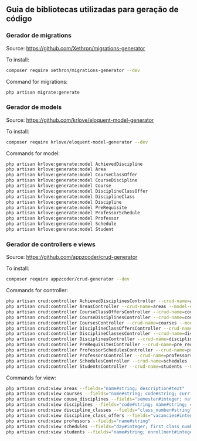 ## Guia de bibliotecas utilizadas para geração de código

### Gerador de migrations

Source: <https://github.com/Xethron/migrations-generator>

To install:

```bash
composer require xethron/migrations-generator --dev
```

Command for migrations:

```bash
php artisan migrate:generate
```

### Gerador de models

Source: <https://github.com/krlove/eloquent-model-generator>

To install:

```bash
composer require krlove/eloquent-model-generator --dev
```

Commands for model:

```bash
php artisan krlove:generate:model AchievedDiscipline
php artisan krlove:generate:model Area
php artisan krlove:generate:model CourseClassOffer
php artisan krlove:generate:model CourseDiscipline
php artisan krlove:generate:model Course
php artisan krlove:generate:model DisciplineClassOffer
php artisan krlove:generate:model DisciplineClass
php artisan krlove:generate:model Discipline
php artisan krlove:generate:model PreRequisite
php artisan krlove:generate:model ProfessorSchedule
php artisan krlove:generate:model Professor
php artisan krlove:generate:model Schedule
php artisan krlove:generate:model Student
```

### Gerador de controllers e views

Source: <https://github.com/appzcoder/crud-generator>

To install:

```bash
composer require appzcoder/crud-generator --dev
```

Commands for controller:

```bash
php artisan crud:controller AchievedDisciplinesController --crud-name=achieved_disciplines --model-name=AchievedDiscipline
php artisan crud:controller AreasController --crud-name=areas --model-name=Area
php artisan crud:controller CourseClassOffersController --crud-name=course_class_offers --model-name=CourseClassOffer
php artisan crud:controller CourseDisciplinesController --crud-name=course_disciplines --model-name=CourseDiscipline
php artisan crud:controller CoursesController --crud-name=courses --model-name=Course
php artisan crud:controller DisciplineClassOffersController --crud-name=discipline_class_offers --model-name=DisciplineClassOffer
php artisan crud:controller DisciplineClassesController --crud-name=discipline_classes --model-name=DisciplineClass
php artisan crud:controller DisciplinesController --crud-name=disciplines --model-name=Discipline
php artisan crud:controller PreRequisitesController --crud-name=pre_requisites --model-name=PreRequisite
php artisan crud:controller ProfessorSchedulesController --crud-name=professor_schedules --model-name=ProfessorSchedule
php artisan crud:controller ProfessorsController --crud-name=professors --model-name=Professor
php artisan crud:controller SchedulesController --crud-name=schedules --model-name=Schedule
php artisan crud:controller StudentsController --crud-name=students --model-name=Student
```

Commands for view:

```bash
php artisan crud:view areas --fields="name#string; description#text"
php artisan crud:view courses --fields="name#string; code#string; curriculum#string"		
php artisan crud:view couse_disciplines --fields="semester#integer; nature#string"
php artisan crud:view disciplines --fields="code#string; name#string; curriculum#string; load#integer"
php artisan crud:view discipline_classes --fields="class_number#string"		
php artisan crud:view discipline_class_offers --fields="vacancies#integer"
php artisan crud:view professors --fields="name#string"
php artisan crud:view schedules --fields="day#integer; first_class_number#integer; class_count#integer"
php artisan crud:view students --fields="name#string; enrollment#integer; email#string"
```